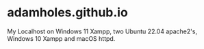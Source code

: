# adamholes.github.io
My Localhost on Windows 11 Xampp, two Ubuntu 22.04 apache2's, Windows 10 Xampp and macOS httpd.
